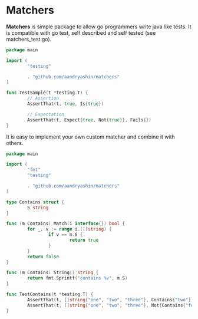 # Matchers

**Matchers** is simple package to allow go programmers write java like tests. It is compatible with go test, self described and self tested (see matchers_test.go).

```go
package main

import (
        "testing"

        . "github.com/aandryashin/matchers"
)

func TestSample(t *testing.T) {
        // Assertion
        AssertThat(t, true, Is{true})

        // Expectation
        AssertThat(t, Expect{true, Not{true}}, Fails{})
}
```

It is easy to implement your own custom matcher and combine it with others.

```go
package main

import (
        "fmt"
        "testing"

        . "github.com/aandryashin/matchers"
)

type Contains struct {
        S string
}

func (m Contains) Match(i interface{}) bool {
        for _, v := range i.([]string) {
                if v == m.S {
                        return true
                }
        }
        return false
}

func (m Contains) String() string {
        return fmt.Sprintf("contains %v", m.S)
}

func TestContains(t *testing.T) {
        AssertThat(t, []string{"one", "two", "three"}, Contains{"two"})
        AssertThat(t, []string{"one", "two", "three"}, Not{Contains{"four"}})
}
```
